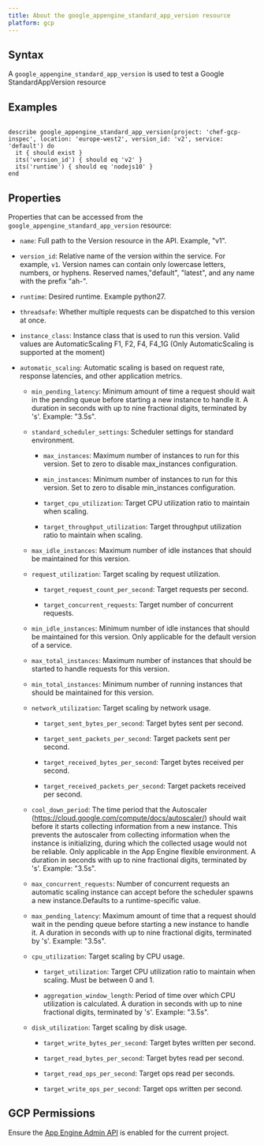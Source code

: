 ```yaml
---
title: About the google_appengine_standard_app_version resource
platform: gcp
---
```


## Syntax
A `google_appengine_standard_app_version` is used to test a Google StandardAppVersion resource

## Examples
```

describe google_appengine_standard_app_version(project: 'chef-gcp-inspec', location: 'europe-west2', version_id: 'v2', service: 'default') do
  it { should exist }
  its('version_id') { should eq 'v2' }
  its('runtime') { should eq 'nodejs10' }
end
```

## Properties
Properties that can be accessed from the `google_appengine_standard_app_version` resource:


  * `name`: Full path to the Version resource in the API. Example, "v1".

  * `version_id`: Relative name of the version within the service. For example, `v1`. Version names can contain only lowercase letters, numbers, or hyphens. Reserved names,"default", "latest", and any name with the prefix "ah-". 

  * `runtime`: Desired runtime. Example python27.

  * `threadsafe`: Whether multiple requests can be dispatched to this version at once.

  * `instance_class`: Instance class that is used to run this version. Valid values are AutomaticScaling F1, F2, F4, F4_1G (Only AutomaticScaling is supported at the moment)      

  * `automatic_scaling`: Automatic scaling is based on request rate, response latencies, and other application metrics.

    * `min_pending_latency`: Minimum amount of time a request should wait in the pending queue before starting a new instance to handle it. A duration in seconds with up to nine fractional digits, terminated by 's'. Example: "3.5s".

    * `standard_scheduler_settings`: Scheduler settings for standard environment.

      * `max_instances`: Maximum number of instances to run for this version. Set to zero to disable max_instances configuration.

      * `min_instances`: Minimum number of instances to run for this version. Set to zero to disable min_instances configuration.

      * `target_cpu_utilization`: Target CPU utilization ratio to maintain when scaling.

      * `target_throughput_utilization`: Target throughput utilization ratio to maintain when scaling.

    * `max_idle_instances`: Maximum number of idle instances that should be maintained for this version.

    * `request_utilization`: Target scaling by request utilization.

      * `target_request_count_per_second`: Target requests per second.

      * `target_concurrent_requests`: Target number of concurrent requests.

    * `min_idle_instances`: Minimum number of idle instances that should be maintained for this version. Only applicable for the default version of a service.

    * `max_total_instances`: Maximum number of instances that should be started to handle requests for this version.

    * `min_total_instances`: Minimum number of running instances that should be maintained for this version.

    * `network_utilization`: Target scaling by network usage.

      * `target_sent_bytes_per_second`: Target bytes sent per second.

      * `target_sent_packets_per_second`: Target packets sent per second.

      * `target_received_bytes_per_second`: Target bytes received per second.

      * `target_received_packets_per_second`: Target packets received per second.

    * `cool_down_period`: The time period that the Autoscaler (https://cloud.google.com/compute/docs/autoscaler/) should wait before it starts collecting information from a new instance. This prevents the autoscaler from collecting information when the instance is initializing, during which the collected usage would not be reliable. Only applicable in the App Engine flexible environment. A duration in seconds with up to nine fractional digits, terminated by 's'. Example: "3.5s".

    * `max_concurrent_requests`: Number of concurrent requests an automatic scaling instance can accept before the scheduler spawns a new instance.Defaults to a runtime-specific value.

    * `max_pending_latency`: Maximum amount of time that a request should wait in the pending queue before starting a new instance to handle it. A duration in seconds with up to nine fractional digits, terminated by 's'. Example: "3.5s".

    * `cpu_utilization`: Target scaling by CPU usage.

      * `target_utilization`: Target CPU utilization ratio to maintain when scaling. Must be between 0 and 1.

      * `aggregation_window_length`: Period of time over which CPU utilization is calculated. A duration in seconds with up to nine fractional digits, terminated by 's'. Example: "3.5s".

    * `disk_utilization`: Target scaling by disk usage.

      * `target_write_bytes_per_second`: Target bytes written per second.

      * `target_read_bytes_per_second`: Target bytes read per second.

      * `target_read_ops_per_second`: Target ops read per seconds.

      * `target_write_ops_per_second`: Target ops written per second.


## GCP Permissions

Ensure the [App Engine Admin API](https://console.cloud.google.com/apis/library/appengine.googleapis.com/) is enabled for the current project.
